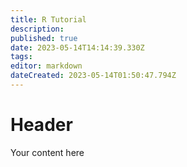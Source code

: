 ```yaml
---
title: R Tutorial
description: 
published: true
date: 2023-05-14T14:14:39.330Z
tags: 
editor: markdown
dateCreated: 2023-05-14T01:50:47.794Z
---
```


# Header
Your content here